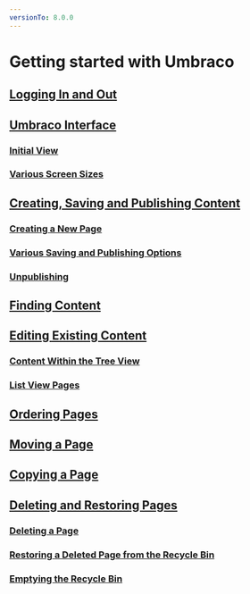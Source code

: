 ```yaml
---
versionTo: 8.0.0
---
```


# Getting started with Umbraco

## [Logging In and Out](Logging-In-and-Out.md)

## [Umbraco Interface](Umbraco-Interface.md)

### [Initial View](Umbraco-Interface.md#initial-view)

### [Various Screen Sizes](Umbraco-Interface.md#various-screen-sizes)

## [Creating, Saving and Publishing Content](Creating-Saving-and-Publishing-Content.md)

### [Creating a New Page](Creating-Saving-and-Publishing-Content.md#creating-a-new-page)

### [Various Saving and Publishing Options](Creating-Saving-and-Publishing-Content.md#various-saving-and-publishing-options)

### [Unpublishing](Creating-Saving-and-Publishing-Content.md#unpublishing)

## [Finding Content](Finding-Content.md)

## [Editing Existing Content](Editing-Existing-Content.md)

### [Content Within the Tree View](Editing-Existing-Content.md#content-within-the-tree-view)

### [List View Pages](Editing-Existing-Content.md#list-view-pages)

## [Ordering Pages](Ordering-Pages.md)

## [Moving a Page](Moving-a-Page.md)

## [Copying a Page](Copying-a-Page.md)

## [Deleting and Restoring Pages](Deleting-and-Restoring-Pages.md)

### [Deleting a Page](Deleting-and-Restoring-Pages.md#deleting-a-page)

### [Restoring a Deleted Page from the Recycle Bin](Deleting-and-Restoring-Pages.md#restoring-a-deleted-page-from-the-recycle-bin)

### [Emptying the Recycle Bin](Deleting-and-Restoring-Pages.md#emptying-the-recycle-bin)